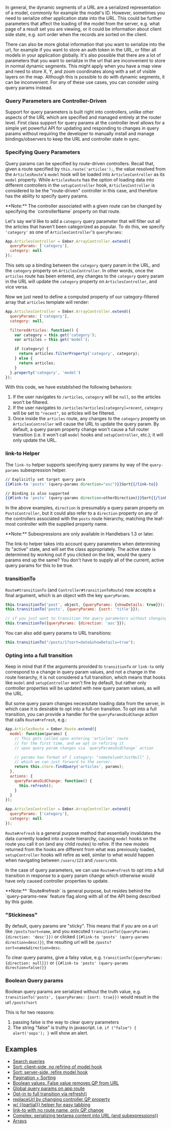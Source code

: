 In general, the dynamic segments of a URL are a serialized representation
of a model, commonly for example the model's ID. However, sometimes you
need to serialize other application state into the URL. This could be
further parameters that affect the loading of the model from the server,
e.g. what page of a result set you are viewing, or it could be
information about client side state, e.g. sort order when the records
are sorted on the client.

There can also be more global information that you want to serialize into
the url, for example if you want to store an auth token in the URL, or
filter all models in your application globally. It's also possible that
there are a lot of parameters that you want to serialize in the url that
are inconvenient to store in normal dynamic segments. This might apply
when you have a map view and need to store X, Y, and zoom coordinates
along with a set of visible layers on the map. Although this is possible
to do with dynamic segments, it can be inconvenient. For any of these use
cases, you can consider using query params instead.

### Query Parameters are Controller-Driven

Support for query parameters is built right into controllers, unlike
other aspects of the URL which are specified and managed entirely at
the router level. First class support for query params at the
controller level allows for a simple yet powerful API for updating and
responding to changes in query params without requiring the developer to
manually install and manage bindings/observers to keep the URL and
controller state in sync.

### Specifying Query Parameters

Query params can be specified by route-driven controllers. Recall that,
given a route specified by `this.route('articles');`, the value resolved
from the `ArticlesRoute`'s `model` hook will be loaded into
`ArticlesController` as its `model` property. While `ArticlesRoute` has
the option of loading data into different controllers in the
`setupController` hook, `ArticlesController` is considered to be the
"route-driven" controller in this case, and therefore has the ability to
specify query params.

<aside>
  **Note:** The controller associated with a given route can be changed
  by specifying the `controllerName` property on that route.
</aside>

Let's say we'd like to add a `category`
query parameter that will filter out all the articles that haven't
been categorized as popular. To do this, we specify `'category'`
as one of `ArticlesController`'s `queryParams`:

```js
App.ArticlesController = Ember.ArrayController.extend({
  queryParams: ['category'],
  category: null
});
```

This sets up a binding between the `category` query param in the URL,
and the `category` property on `ArticlesController`. In other words,
once the `articles` route has been entered, any changes to the
`category` query param in the URL will update the `category` property
on `ArticlesController`, and vice versa.

Now we just need to define a computed property of our category-filtered
array that `articles` template will render:

```js
App.ArticlesController = Ember.ArrayController.extend({
  queryParams: ['category'],
  category: null,

  filteredArticles: function() {
    var category = this.get('category');
    var articles = this.get('model');

    if (category) {
      return articles.filterProperty('category', category);
    } else {
      return articles;
    }
  }.property('category', 'model')
});
```

With this code, we have established the following behaviors:

1. If the user navigates to `/articles`, `category` will be `null`, so
   the articles won't be filtered.
2. If the user navigates to `/articles?articles[category]=recent`,
   `category` will be set to `"recent"`, so articles will be filtered.
3. Once inside the `articles` route, any changes to the `category`
   property on `ArticlesController` will cause the URL to update the
   query param. By default, a query param property change won't cause a
   full router transition (i.e. it won't call `model` hooks and
   `setupController`, etc.); it will only update the URL.

### link-to Helper

The `link-to` helper supports specifying query params by way of the
`query-params` subexpression helper.

```handlebars
// Explicitly set target query para
{{#link-to 'posts' (query-params direction="asc")}}Sort{{/link-to}}

// Binding is also supported
{{#link-to 'posts' (query-params direction=otherDirection)}}Sort{{/link-to}}
```

In the above examples, `direction` is presumably a query param property
on `PostsController`, but it could also refer to a `direction` property
on any of the controllers associated with the `posts` route hierarchy,
matching the leaf-most controller with the supplied property name.

<aside>
  **Note:** Subexpressions are only available in Handlebars 1.3
  or later.
</aside>

The link-to helper takes into account query parameters when determining
its "active" state, and will set the class appropriately. The active state
is determined by working out if you clicked on the link, would the query
params end up the same? You don't have to supply all of the current,
active query params for this to be true.

### transitionTo

`Route#transitionTo` (and `Controller#transitionToRoute`) now
accepts a final argument, which is an object with
the key `queryParams`.

```javascript
this.transitionTo('post', object, {queryParams: {showDetails: true}});
this.transitionTo('posts', {queryParams: {sort: 'title'}});

// if you just want to transition the query parameters without changing the route
this.transitionTo({queryParams: {direction: 'asc'}});
```

You can also add query params to URL transitions:

```javascript
this.transitionTo("/posts/1?sort=date&showDetails=true");
```

### Opting into a full transition

Keep in mind that if the arguments provided to `transitionTo`
or `link-to` only correspond to a change in query param values,
and not a change in the route hierarchy, it is not considered a
full transition, which means that hooks like `model` and
`setupController` won't fire by default, but rather only
controller properties will be updated with new query param values, as
will the URL.

But some query param changes necessitate loading data from the server,
in which case it is desirable to opt into a full-on transition. To opt
into a full transition, you can provide a handler for the
`queryParamsDidChange` action that calls `Route#refresh`, e.g.:

```js
App.ArticlesRoute = Ember.Route.extend({
  model: function(params) {
    // This gets called upon entering 'articles' route
    // for the first time, and we opt in refiring it
    // upon query param changes via `queryParamsDidChange` action

    // params has format of { category: "someValueOrJustNull" },
    // which we can just forward to the server.
    return this.store.findQuery('articles', params);
  },
  actions: {
    queryParamsDidChange: function() {
      this.refresh();
    }
  }
});

App.ArticlesController = Ember.ArrayController.extend({
  queryParams: ['category'],
  category: null
});
```

`Route#refresh` is a general purpose method that essentially invalidates
the data currently loaded into a route hierarchy, causing `model`
hooks on the route you call it on (and any child routes) to refire. If
the new models returned from the hooks are different from what was
previously loaded, `setupController` hooks will refire as well, similar
to what would happen when navigating between `/users/123` and
`/users/456`.

In the case of query parameters, we can use `Route#refresh` to opt into
a full transition in response to a query param change which otherwise
would have only caused controller properties to update.

<aside>
  **Note:** `Route#refresh` is general purpose, but resides behind the
  `query-params-new` feature flag along with all of the API being
  described by this guide.
</aside>

### "Stickiness"

By default, query params are "sticky". This means that if you are on a
url like `/posts?sort=name`, and you executed
`transitionTo({queryParams: {direction: 'desc'}})` or clicked
`{{#link-to 'posts' (query-params direction=desc)}}`, the resulting url will be
`/posts?sort=name&direction=desc`.

To clear query params, give a falsy value, e.g.
`transitionTo({queryParams: {direction: null}})` or
`{{#link-to 'posts' (query-params direction=false)}}`

### Boolean Query params

Boolean query params are serialized without the truth value,
e.g. `transitionTo('posts', {queryParams: {sort: true}})`
would result in the url `/posts?sort`

This is for two reasons:

1. passing false is the way to clear query parameters
2. The string "false" is truthy in javascript. i.e.
`if ("false") { alert('oops'); }` will show an alert.

## Examples

- [Search queries](http://emberjs.jsbin.com/ucanam/3008)
- [Sort: client-side, no refiring of model hook](http://emberjs.jsbin.com/ucanam/2937)
- [Sort: server-side, refire model hook](http://emberjs.jsbin.com/ucanam/2942)
- [Pagination + Sorting](http://emberjs.jsbin.com/ucanam/2950)
- [Boolean values. False value removes QP from URL](http://emberjs.jsbin.com/ucanam/2708/edit)
- [Global query params on app route](http://emberjs.jsbin.com/ucanam/2719/edit)
- [Opt-in to full transition via refresh()](http://emberjs.jsbin.com/ucanam/2711/edit)
- [replaceUrl by changing controller QP property](http://emberjs.jsbin.com/ucanam/2710/edit)
- [w/ {{partial}} helper for easy tabbing](http://emberjs.jsbin.com/ucanam/2706)
- [link-to with no route name, only QP change](http://emberjs.jsbin.com/ucanam/2718#/about?about[showThing])
- [Complex: serializing textarea content into URL (and subexpressions))](http://emberjs.jsbin.com/ucanam/2703/edit)
- [Arrays](http://emberjs.jsbin.com/ucanam/2849)

